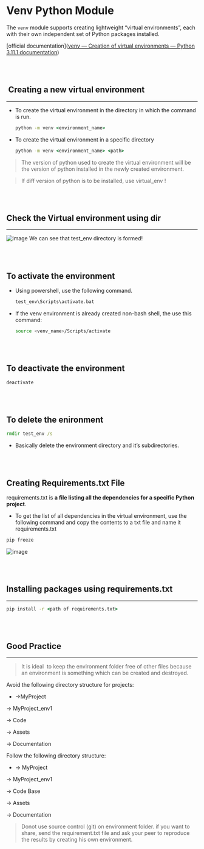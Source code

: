# Venv Python Module

The `venv` module supports creating lightweight “virtual environments”, each with their own independent set of Python packages installed.

[official documentation]([venv — Creation of virtual environments — Python 3.11.1 documentation](https://docs.python.org/3/library/venv.html))

<br>
<br>

##  Creating a new virtual environment

---

- To create the virtual environment in the directory in which the command is run.

  ```cmd
  python -m venv <environment_name>
  ```

- To create the virtual environment in a specific directory
  ```cmd
  python -m venv <environment_name> <path>
  ```

> The version of python used to create the virtual environment will be the version of python installed in the newly created environment.

> If diff version of python is to be installed, use virtual_env !

 <br> 
 <br>

## Check the Virtual environment using **dir**

---

![image](./_assets/confirmvenv.png)
We can see that test_env directory is formed!

<br>
<br>

## To activate the environment

- Using powershell, use the following command.

  ```cmd
  test_env\Scripts\activate.bat
  ```

- If the venv environment is already created non-bash shell, the use this command:

  ```bash
  source <venv_name>/Scripts/activate
  ```

<br>
<br>
  
## To deactivate the environment

```cmd
deactivate
```

<br>
<br>

## To delete the enironment

```cmd
rmdir test_env /s
```

- Basically delete the environment directory and it’s subdirectories.

<br>
<br>

## Creating Requirements.txt File

requirements.txt is **a file listing all the dependencies for a specific Python project**.

- To get the list of all dependencies in the virtual environment, use the following command and copy the contents to a txt file and name it requirements.txt

```cmd
pip freeze
```

![image](./_assets/pipfreeze.png)

<br>
<br>

## Installing packages using requirements.txt

---

```cmd
pip install -r <path of requirements.txt>
```

<br>
<br>

## Good Practice

---

> It is ideal  to keep the environment folder free of other files because an environment is something which can be created and destroyed.

Avoid the following directory structure for projects:

- ->MyProject

-> MyProject_env1

-> Code

-> Assets

-> Documentation

Follow the following directory structure:

- -> MyProject

-> MyProject_env1

-> Code Base

-> Assets

-> Documentation

> Donot use source control (git) on environment folder. if you want to share, send the requirement.txt file and ask your peer to reproduce the results by creating his own environment.

<br>
<br>
